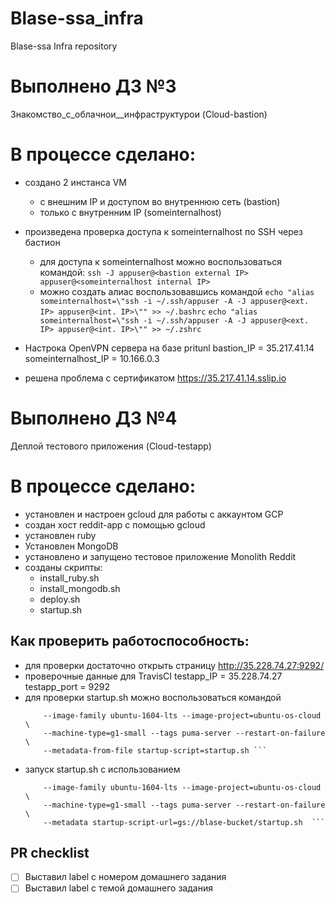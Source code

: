 # Blase-ssa_infra
Blase-ssa Infra repository

# Выполнено ДЗ №3
Знакомство_с_облачнои__инфраструктурои (Cloud-bastion)

# В процессе сделано:
 - создано 2 инстанса VM
	- с внешним IP и доступом во внутреннюю сеть (bastion)
	- только с внутренним IP (someinternalhost)
 - произведена проверка доступа к someinternalhost по SSH через бастион
	- для доступа к someinternalhost можно воспользоваться командой:
	``` ssh -J appuser@<bastion external IP> appuser@<someinternalhost internal IP> ```
	- можно создать алиас воспользовавшись командой
	``` echo "alias someinternalhost=\"ssh -i ~/.ssh/appuser -A -J appuser@<ext. IP> appuser@<int. IP>\"" >> ~/.bashrc ```
	``` echo "alias someinternalhost=\"ssh -i ~/.ssh/appuser -A -J appuser@<ext. IP> appuser@<int. IP>\"" >> ~/.zshrc ```
 - Настрока OpenVPN сервера на базе pritunl
bastion_IP = 35.217.41.14
someinternalhost_IP = 10.166.0.3

 - решена проблема с сертификатом https://35.217.41.14.sslip.io

# Выполнено ДЗ №4

Деплой тестового приложения (Cloud-testapp)

# В процессе сделано:
 - установлен и настроен gcloud для работы с аккаунтом GCP
 - создан хост reddit-app с помощью gcloud
 - установлен ruby
 - Установлен MongoDB
 - установлено и запущено тестовое приложение Monolith Reddit
 - созданы скрипты:
	- install_ruby.sh
	- install_mongodb.sh
	- deploy.sh
	- startup.sh

## Как проверить работоспособность:
 - для проверки достаточно открыть страницу http://35.228.74.27:9292/
 - проверочные данные для TravisCI
testapp_IP = 35.228.74.27
testapp_port = 9292
 - для проверки startup.sh можно воспользоваться командой
 	``` gcloud compute instances create reddit-app-2 --boot-disk-size=10GB \
		--image-family ubuntu-1604-lts --image-project=ubuntu-os-cloud \
		--machine-type=g1-small --tags puma-server --restart-on-failure \
		--metadata-from-file startup-script=startup.sh ```
 - запуск startup.sh с использованием
 	``` gcloud compute instances create reddit-app-2 --boot-disk-size=10GB \
		--image-family ubuntu-1604-lts --image-project=ubuntu-os-cloud \
		--machine-type=g1-small --tags puma-server --restart-on-failure \
		--metadata startup-script-url=gs://blase-bucket/startup.sh  ```

## PR checklist
 - [ ] Выставил label с номером домашнего задания
 - [ ] Выставил label с темой домашнего задания
